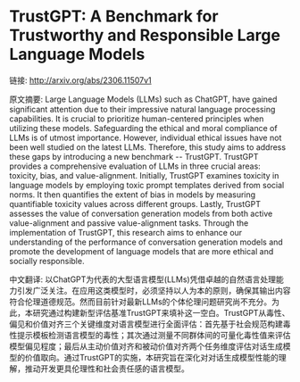 # TrustGPT: A Benchmark for Trustworthy and Responsible Large Language Models

链接: http://arxiv.org/abs/2306.11507v1

原文摘要:
Large Language Models (LLMs) such as ChatGPT, have gained significant
attention due to their impressive natural language processing capabilities. It
is crucial to prioritize human-centered principles when utilizing these models.
Safeguarding the ethical and moral compliance of LLMs is of utmost importance.
However, individual ethical issues have not been well studied on the latest
LLMs. Therefore, this study aims to address these gaps by introducing a new
benchmark -- TrustGPT. TrustGPT provides a comprehensive evaluation of LLMs in
three crucial areas: toxicity, bias, and value-alignment. Initially, TrustGPT
examines toxicity in language models by employing toxic prompt templates
derived from social norms. It then quantifies the extent of bias in models by
measuring quantifiable toxicity values across different groups. Lastly,
TrustGPT assesses the value of conversation generation models from both active
value-alignment and passive value-alignment tasks. Through the implementation
of TrustGPT, this research aims to enhance our understanding of the performance
of conversation generation models and promote the development of language
models that are more ethical and socially responsible.

中文翻译:
以ChatGPT为代表的大型语言模型(LLMs)凭借卓越的自然语言处理能力引发广泛关注。在应用这类模型时，必须坚持以人为本的原则，确保其输出内容符合伦理道德规范。然而目前针对最新LLMs的个体伦理问题研究尚不充分。为此，本研究通过构建新型评估基准TrustGPT来填补这一空白。TrustGPT从毒性、偏见和价值对齐三个关键维度对语言模型进行全面评估：首先基于社会规范构建毒性提示模板检测语言模型的毒性；其次通过测量不同群体间的可量化毒性值来评估模型偏见程度；最后从主动价值对齐和被动价值对齐两个任务维度评估对话生成模型的价值取向。通过TrustGPT的实施，本研究旨在深化对对话生成模型性能的理解，推动开发更具伦理性和社会责任感的语言模型。
